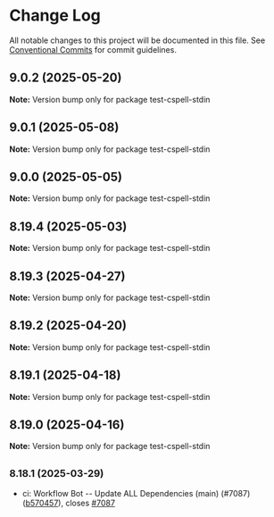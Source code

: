 # Change Log

All notable changes to this project will be documented in this file.
See [Conventional Commits](https://conventionalcommits.org) for commit guidelines.

## 9.0.2 (2025-05-20)

**Note:** Version bump only for package test-cspell-stdin

## 9.0.1 (2025-05-08)

**Note:** Version bump only for package test-cspell-stdin

## 9.0.0 (2025-05-05)

**Note:** Version bump only for package test-cspell-stdin

## 8.19.4 (2025-05-03)

**Note:** Version bump only for package test-cspell-stdin

## 8.19.3 (2025-04-27)

**Note:** Version bump only for package test-cspell-stdin

## 8.19.2 (2025-04-20)

**Note:** Version bump only for package test-cspell-stdin

## 8.19.1 (2025-04-18)

**Note:** Version bump only for package test-cspell-stdin

## 8.19.0 (2025-04-16)

**Note:** Version bump only for package test-cspell-stdin

## <small>8.18.1 (2025-03-29)</small>

* ci: Workflow Bot -- Update ALL Dependencies (main) (#7087) ([b570457](https://github.com/streetsidesoftware/cspell/commit/b570457)), closes [#7087](https://github.com/streetsidesoftware/cspell/issues/7087)
